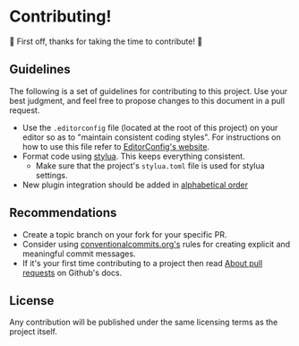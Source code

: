 # Contributing!

🎉 First off, thanks for taking the time to contribute! 🎉

## Guidelines

The following is a set of guidelines for contributing to this project. Use your best judgment, and feel free to propose changes to this document in a pull request.

- Use the `.editorconfig` file (located at the root of this project) on your editor so as to "maintain consistent coding styles". For instructions on how to use this file refer to [EditorConfig's website](https://editorconfig.org/).
- Format code using [stylua](https://github.com/johnnymorganz/stylua). This keeps everything consistent.
  - Make sure that the project's `stylua.toml` file is used for stylua settings.
- New plugin integration should be added in [alphabetical order](https://github.com/catppuccin/nvim#integrations)

## Recommendations

- Create a topic branch on your fork for your specific PR.
- Consider using [conventionalcommits.org's](https://www.conventionalcommits.org/en/v1.0.0/) rules for creating explicit and meaningful commit messages.
- If it's your first time contributing to a project then read [About pull requests](https://docs.github.com/en/github/collaborating-with-pull-requests/proposing-changes-to-your-work-with-pull-requests/about-pull-requests) on Github's docs.

## License

Any contribution will be published under the same licensing terms as the project itself.
